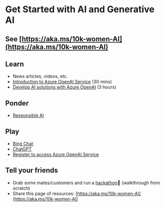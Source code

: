 # Get Started with AI and Generative AI

## See [https://aka.ms/10k-women-AI](https://aka.ms/10k-women-AI)

## Learn
  - News articles, videos, etc.
  - [Introduction to Azure OpenAI Service](https://learn.microsoft.com/en-us/training/modules/explore-azure-openai/) (30 mins)
  - [Develop AI solutions with Azure OpenAI](https://learn.microsoft.com/en-us/training/paths/develop-ai-solutions-azure-openai/) (3 hours)

## Ponder
  - [Responsible AI](https://www.microsoft.com/en-us/ai/responsible-ai)

## Play
  - [Bing Chat](https://www.bing.com/new)
  - [ChatGPT](https://chat.openai.com/)
  - [Register to access Azure OpenAI Service](https://aka.ms/oai/access)

## Tell your friends
  - Grab some mates/customers and run a [hackathon](https://aka.ms/ai-hackathon-starter-kit-video)🥷 (walkthrough from scratch)
  - Share this page of resources: [https://aka.ms/10k-women-AI](https://aka.ms/10k-women-AI)
